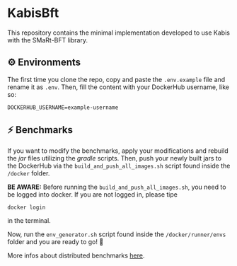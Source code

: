 # KabisBft

This repository contains the minimal implementation developed to use Kabis with the SMaRt-BFT library.

## ⚙️ Environments

The first time you clone the repo, copy and paste the `.env.example` file and rename it as `.env`. Then, fill the content with your DockerHub username, like so:

```shell 
DOCKERHUB_USERNAME=example-username
```

## ⚡️ Benchmarks

If you want to modify the benchmarks, apply your modifications and rebuild the _jar_ files utilizing the _gradle_ scripts. Then, push your newly built jars
to the DockerHub via the `build_and_push_all_images.sh` script found inside the `/docker` folder.

**BE AWARE:** Before running the `build_and_push_all_images.sh`, you need to be logged into docker. If you are not logged in, please tipe

```shell 
docker login
```
in the terminal.

Now, run the `env_generator.sh` script found inside the `/docker/runner/envs` folder and you are ready to go! 🚀

More infos about distributed benchmarks [here](/docker/runner/distributed/README.md).

